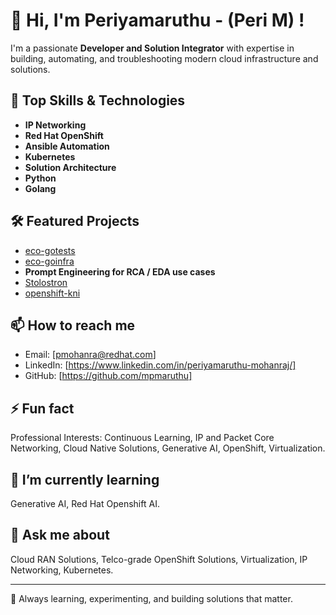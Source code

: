 # 👋 Hi, I'm Periyamaruthu - (Peri M) !

I'm a passionate **Developer and Solution Integrator** with expertise in building, automating, and troubleshooting modern cloud infrastructure and solutions.

## 🚀 Top Skills & Technologies

- **IP Networking**
- **Red Hat OpenShift**
- **Ansible Automation**
- **Kubernetes**
- **Solution Architecture**
- **Python**
- **Golang**

## 🛠️ Featured Projects

- [eco-gotests](https://github.com/mpmaruthu/eco-gotests)
- [eco-goinfra](https://github.com/mpmaruthu/eco-goinfra)
- **Prompt Engineering for RCA / EDA use cases**
- [Stolostron](https://github.com/open-cluster-management-io/stolostron)
- [openshift-kni](https://github.com/openshift-kni)

## 📫 How to reach me

- Email: [pmohanra@redhat.com]
- LinkedIn: [https://www.linkedin.com/in/periyamaruthu-mohanraj/]
- GitHub: [https://github.com/mpmaruthu]

## ⚡ Fun fact

Professional Interests:
Continuous Learning, IP and Packet Core Networking, Cloud Native Solutions, Generative AI, OpenShift, Virtualization. 

## 🌱 I’m currently learning

Generative AI, Red Hat Openshift AI.


## 💬 Ask me about

Cloud RAN Solutions, Telco-grade OpenShift Solutions, Virtualization, IP Networking, Kubernetes.

---

🌱 Always learning, experimenting, and building solutions that matter.
